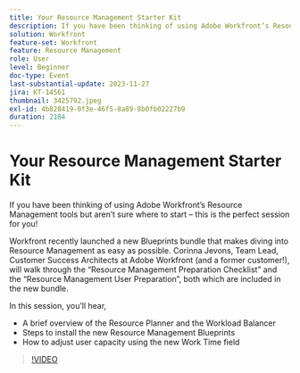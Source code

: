 ```yaml
---
title: Your Resource Management Starter Kit
description: If you have been thinking of using Adobe Workfront’s Resource Management tools but aren’t sure where to start – this is the perfect session for you! Workfront recently launched a new Blueprints bundle that makes diving into Resource Management as easy as possible.
solution: Workfront
feature-set: Workfront
feature: Resource Management
role: User
level: Beginner
doc-type: Event
last-substantial-update: 2023-11-27
jira: KT-14561
thumbnail: 3425792.jpeg
exl-id: 4b828419-0f3e-46f5-8a89-8b0fb02227b9
duration: 2184
---
```

# Your Resource Management Starter Kit

If you have been thinking of using Adobe Workfront’s Resource Management tools but aren’t sure where to start – this is the perfect session for you!

Workfront recently launched a new Blueprints bundle that makes diving into Resource Management as easy as possible. Corinna Jevons, Team Lead, Customer Success Architects at Adobe Workfront (and a former customer!), will walk through the “Resource Management Preparation Checklist” and the “Resource Management User Preparation”, both which are included in the new bundle.

In this session, you’ll hear,

* A brief overview of the Resource Planner and the Workload Balancer
* Steps to install the new Resource Management Blueprints
* How to adjust user capacity using the new Work Time field

>[!VIDEO](https://video.tv.adobe.com/v/3425792/?learn=on)
